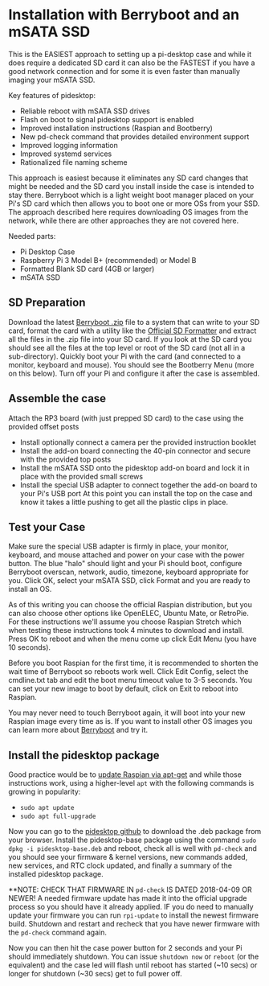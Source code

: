Installation with Berryboot and an mSATA SSD
============================================
This is the EASIEST approach to setting up a pi-desktop case and while it does require a dedicated SD card it can also be the FASTEST if you have a good network connection and for some it is even faster than manually imaging your mSATA SSD.

Key features of pidesktop:

- Reliable reboot with mSATA SSD drives
- Flash on boot to signal pidesktop support is enabled
- Improved installation instructions (Raspian and Bootberry)
- New pd-check command that provides detailed environment support
- Improved logging information
- Improved systemd services
- Rationalized file naming scheme

This approach is easiest because it eliminates any SD card changes that might be needed and the SD card you install inside the case is intended to stay there.   Berryboot which is a light weight boot manager placed on your Pi's SD card which then allows you to boot one or more OSs from your SSD.  The approach described here requires downloading OS images from the network, while there are other approaches they are not covered here.    

Needed parts:
- Pi Desktop Case
- Raspberry Pi 3 Model B+ (recommended) or Model B
- Formatted Blank SD card (4GB or larger)
- mSATA SSD

SD Preparation
-------------------
Download the latest [Berryboot .zip](https://www.berryterminal.com/doku.php/berryboot) file to a system that can write to your SD card, format the card with a utility like the [Official SD Formatter](https://www.sdcard.org/downloads/index.html) and extract all the files in the .zip file into your SD card.  If you look at the SD card you should see all the files at the top level or root of the SD card (not all in a sub-directory).  Quickly boot your Pi with the card (and connected to a monitor, keyboard and mouse).  You should see the Bootberry Menu (more on this below). Turn off your Pi and configure it after the case is assembled.

Assemble the case
-----------------
Attach the RP3 board (with just prepped SD card) to the case using the provided offset posts
- Install optionally connect a camera per the provided instruction booklet
- Install the add-on board connecting the 40-pin connector and secure with the provided top posts 
- Install the mSATA SSD onto the pidesktop add-on board and lock it in place with the provided small screws
- Install the special USB adapter to connect together the add-on board to your Pi's USB port
At this point you can install the top on the case and know it takes a little pushing to get all the plastic clips in place.

Test your Case
--------------
Make sure the special USB adapter is firmly in place, your monitor, keyboard, and mouse attached and power on your case with the power button.  The blue "halo" should light and your Pi should boot, configure Berryboot overscan, network, audio, timezone, keyboard appropriate for you. Click OK, select your mSATA SSD, click Format and you are ready to install an OS.

As of this writing you can choose the official Raspian distribution, but you can also choose other options like OpenELEC, Ubuntu Mate, or RetroPie.  For these instructions we'll assume you choose Raspian Stretch which when testing these instructions took 4 minutes to download and install.  Press OK to reboot and when the menu come up click Edit Menu (you have 10 seconds).

Before you boot Raspian for the first time, it is recommended to shorten the wait time of Berryboot so reboots work well.  Click Edit Config, select the cmdline.txt tab and edit the boot menu timeout value to 3-5 seconds.  You can set your new image to boot by default, click on Exit to reboot into Raspian.

You may never need to touch Berryboot again, it will boot into your new Raspian image every time as is.  If you want to install other OS images you can learn more about [Berryboot](https://berryterminal.com/doku.php/berryboot) and try it.

Install the pidesktop package
-----------------------------
Good practice would be to [update Raspian via apt-get](https://www.raspberrypi.org/documentation/raspbian/updating.md) and while those instructions work, using a higher-level `apt` with the following commands is growing in popularity:
- `sudo apt update`
- `sudo apt full-upgrade`

Now you can go to the [pidesktop github](http://github.com/hoopsurfer/pidesktop) to download the .deb package from your browser. Install the pidesktop-base package using the command `sudo dpkg -i pidesktop-base.deb` and reboot, check all is well with `pd-check` and you should see your firmware & kernel versions, new commands added, new services, and RTC clock updated, and finally a summary of the installed pidesktop package.

**NOTE: CHECK THAT FIRMWARE IN `pd-check` IS DATED 2018-04-09 OR NEWER! A needed firmware update has made it into the official upgrade process so you should have it already applied.  IF you do need to manually update your firmware you can run `rpi-update` to install the newest firmware build. Shutdown and restart and recheck that you have newer firmware with the `pd-check` command again.

Now you can then hit the case power button for 2 seconds and your Pi should immediately shutdown.  You can issue `shutdown now` or `reboot` (or the equivalent) and the case led will flash until reboot has started (~10 secs) or longer for shutdown (~30 secs) get to full power off.

